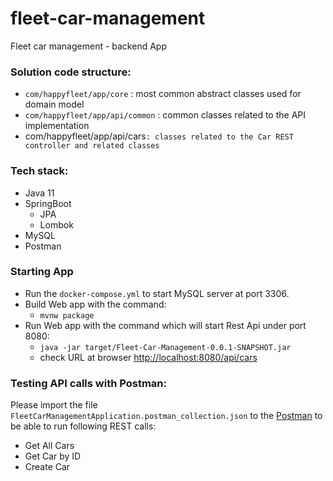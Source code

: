 # fleet-car-management
Fleet car management - backend App

### Solution code structure:

- `com/happyfleet/app/core` : most common abstract classes used for domain model
- `com/happyfleet/app/api/common` : common classes related to the API implementation
- com/happyfleet/app/api/cars` : classes related to the Car REST controller and related classes
`
### Tech stack:

- Java 11
- SpringBoot
  - JPA
  - Lombok
- MySQL
- Postman

### Starting App
- Run the `docker-compose.yml` to start MySQL server at port 3306.
- Build Web app with the command:
  - `mvnw package`
- Run Web app with the command which will start Rest Api under port 8080:
  - `java -jar target/Fleet-Car-Management-0.0.1-SNAPSHOT.jar`
  - check URL at browser [http://localhost:8080/api/cars](http://localhost:8080/api/cars)

### Testing API calls with Postman:

Please import the file `FleetCarManagementApplication.postman_collection.json` to the [Postman](https://www.postman.com/downloads/) to be able to run following REST calls:
- Get All Cars
- Get Car by ID
- Create Car